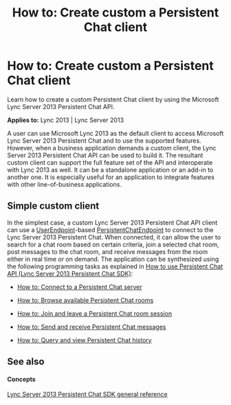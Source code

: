 ﻿---
title: 'How to: Create custom a Persistent Chat client'
TOCTitle: 'How to: Create custom a Persistent Chat client'
ms:assetid: 5949cdc4-560c-4a95-b84e-c00964d55aae
ms:mtpsurl: https://msdn.microsoft.com/en-us/library/Dn465892(v=office.15)
ms:contentKeyID: 57101356
ms.date: 07/24/2014
mtps_version: v=office.15
---

# How to: Create custom a Persistent Chat client

Learn how to create a custom Persistent Chat client by using the Microsoft Lync Server 2013 Persistent Chat API.


**Applies to:** Lync 2013 | Lync Server 2013

A user can use Microsoft Lync 2013 as the default client to access Microsoft Lync Server 2013 Persistent Chat and to use the supported features. However, when a business application demands a custom client, the Lync Server 2013 Persistent Chat API can be used to build it. The resultant custom client can support the full feature set of the API and interoperate with Lync 2013 as well. It can be a standalone application or an add-in to another one. It is especially useful for an application to integrate features with other line-of-business applications.

## Simple custom client

In the simplest case, a custom Lync Server 2013 Persistent Chat API client can use a [UserEndpoint](https://msdn.microsoft.com/en-us/library/hh348819\(v=office.15\))-based [PersistentChatEndpoint](https://msdn.microsoft.com/en-us/library/jj267567\(v=office.15\)) to connect to the Lync Server 2013 Persistent Chat. When connected, it can allow the user to search for a chat room based on certain criteria, join a selected chat room, post messages to the chat room, and receive messages from the room either in real time or on demand. The application can be synthesized using the following programming tasks as explained in [How to use Persistent Chat API (Lync Server 2013 Persistent Chat SDK)](how-to-use-persistent-chat-api-lync-server-2013-persistent-chat-sdk.md):

  - [How to: Connect to a Persistent Chat server](how-to-connect-to-a-persistent-chat-server.md)

  - [How to: Browse available Persistent Chat rooms](how-to-browse-available-persistent-chat-rooms.md)

  - [How to: Join and leave a Persistent Chat room session](how-to-join-and-leave-a-persistent-chat-room-session.md)

  - [How to: Send and receive Persistent Chat messages](how-to-send-and-receive-persistent-chat-messages.md)

  - [How to: Query and view Persistent Chat history](how-to-query-and-view-persistent-chat-history.md)

## See also

#### Concepts

[Lync Server 2013 Persistent Chat SDK general reference](lync-server-2013-persistent-chat-sdk-general-reference.md)

